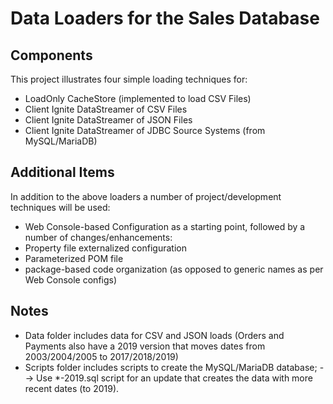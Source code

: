 # Data Loaders for the Sales Database

## Components
This project illustrates four simple loading techniques for:
- LoadOnly CacheStore (implemented to load CSV Files)
- Client Ignite DataStreamer of CSV Files
- Client Ignite DataStreamer of JSON Files
- Client Ignite DataStreamer of JDBC Source Systems (from MySQL/MariaDB)

## Additional Items
In addition to the above loaders a number of project/development techniques will be used:
- Web Console-based Configuration as a starting point, followed by a number of changes/enhancements:
- Property file externalized configuration
- Parameterized POM file
- package-based code organization (as opposed to generic names as per Web Console configs)

## Notes
- Data folder includes data for CSV and JSON loads (Orders and Payments also have a 2019 version that moves dates from 2003/2004/2005 to 2017/2018/2019)
- Scripts folder includes scripts to create the MySQL/MariaDB database;
   --> Use *-2019.sql script for an update that creates the data with more recent dates (to 2019).
